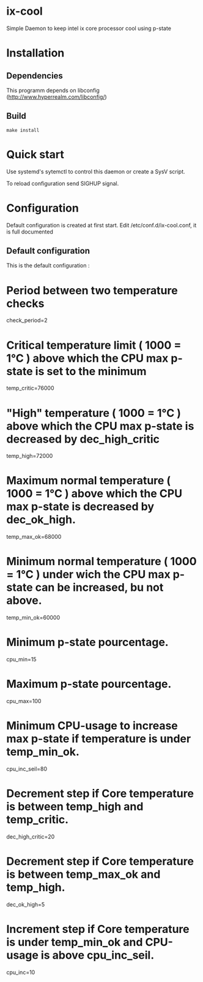 ix-cool
=======

Simple Daemon to keep intel ix core processor cool using p-state


# Installation

## Dependencies

This programm depends on libconfig (http://www.hyperrealm.com/libconfig/)

## Build

`make install`


# Quick start

Use systemd's sytemctl to control this daemon or create a SysV script.

To reload configuration send SIGHUP signal.

# Configuration

Default configuration is created at first start. Edit /etc/conf.d/ix-cool.conf, it is full documented

## Default configuration

This is the default configuration :


   # Period between two temperature checks
   check_period=2
   
   # Critical temperature limit ( 1000 = 1°C ) above which the CPU max p-state is set to the minimum
   temp_critic=76000
   
   # "High" temperature ( 1000 = 1°C ) above which the CPU max p-state is decreased by dec_high_critic
   temp_high=72000
   
   # Maximum normal temperature ( 1000 = 1°C ) above which the CPU max p-state is decreased by dec_ok_high.
   temp_max_ok=68000
   
   # Minimum normal temperature ( 1000 = 1°C ) under wich the CPU max p-state can be increased, bu not above.
   temp_min_ok=60000
   
   # Minimum p-state pourcentage.
   cpu_min=15
   
   # Maximum p-state pourcentage.
   cpu_max=100
   
   # Minimum CPU-usage to increase max p-state if temperature is under temp_min_ok.
   cpu_inc_seil=80
   
   # Decrement step if Core temperature is between temp_high and temp_critic.
   dec_high_critic=20
   
   # Decrement step if Core temperature is between temp_max_ok and temp_high.
   dec_ok_high=5
   
   # Increment step if Core temperature is under temp_min_ok and CPU-usage is above cpu_inc_seil.
   cpu_inc=10



